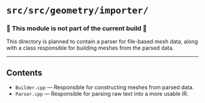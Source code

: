 # `src/src/geometry/importer/`

### 🚧 This module is not part of the current build 🚧

This directory is planned to contain a parser for file-based mesh data, along with a class responsible for building meshes from the parsed data.

---

## Contents

- `Builder.cpp` — Responsible for constructing meshes from parsed data.
- `Parser.cpp` — Responsible for parsing raw text into a more usable IR.
